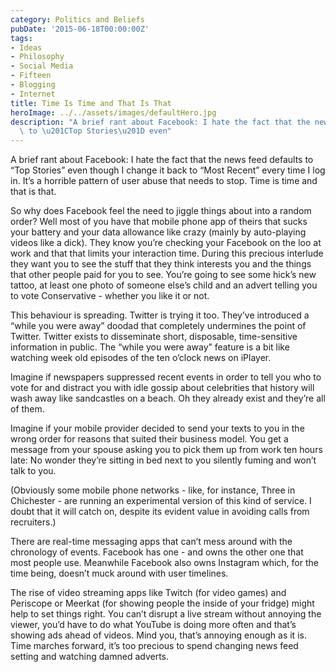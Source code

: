 ```yaml
---
category: Politics and Beliefs
pubDate: '2015-06-18T00:00:00Z'
tags:
- Ideas
- Philosophy
- Social Media
- Fifteen
- Blogging
- Internet
title: Time Is Time and That Is That
heroImage: ../../assets/images/defaultHero.jpg
description: "A brief rant about Facebook: I hate the fact that the news feed defaults\
  \ to \u201CTop Stories\u201D even"
---
```

A brief rant about Facebook: I hate the fact that the news feed defaults to “Top Stories” even though I change it back to “Most Recent” every time I log in. It’s a horrible pattern of user abuse that needs to stop. Time is time and that is that.

So why does Facebook feel the need to jiggle things about into a random order? Well most of you have that mobile phone app of theirs that sucks your battery and your data allowance like crazy (mainly by auto-playing videos like a dick). They know you’re checking your Facebook on the loo at work and that that limits your interaction time. During this precious interlude they want you to see the stuff that they think interests you and the things that other people paid for you to see. You’re going to see some hick’s new tattoo, at least one photo of someone else’s child and an advert telling you to vote Conservative - whether you like it or not.

This behaviour is spreading. Twitter is trying it too. They’ve introduced a “while you were away” doodad that completely undermines the point of Twitter. Twitter exists to disseminate short, disposable, time-sensitive information in public. The “while you were away” feature is a bit like watching week old episodes of the ten o’clock news on iPlayer.

Imagine if newspapers suppressed recent events in order to tell you who to vote for and distract you with idle gossip about celebrities that history will wash away like sandcastles on a beach. Oh they already exist and they’re all of them.

Imagine if your mobile provider decided to send your texts to you in the wrong order for reasons that suited their business model. You get a message from your spouse asking you to pick them up from work ten hours late: No wonder they’re sitting in bed next to you silently fuming and won’t talk to you.

(Obviously some mobile phone networks - like, for instance, Three in Chichester - are running an experimental version of this kind of service. I doubt that it will catch on, despite its evident value in avoiding calls from recruiters.)

There are real-time messaging apps that can’t mess around with the chronology of events. Facebook has one - and owns the other one that most people use. Meanwhile Facebook also owns Instagram which, for the time being, doesn’t muck around with user timelines.

The rise of video streaming apps like Twitch (for video games) and Periscope or Meerkat (for showing people the inside of your fridge) might help to set things right. You can’t disrupt a live stream without annoying the viewer, you’d have to do what YouTube is doing more often and that’s showing ads ahead of videos. Mind you, that’s annoying enough as it is. Time marches forward, it’s too precious to spend changing news feed setting and watching damned adverts.